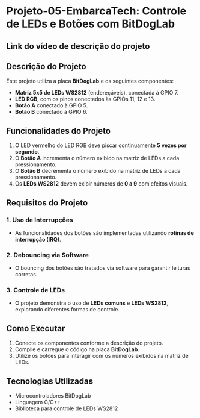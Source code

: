 # Projeto-05-EmbarcaTech: Controle de LEDs e Botões com BitDogLab

## Link do vídeo de descrição do projeto


## Descrição do Projeto
Este projeto utiliza a placa **BitDogLab** e os seguintes componentes:
- **Matriz 5x5 de LEDs WS2812** (endereçáveis), conectada à GPIO 7.
- **LED RGB**, com os pinos conectados às GPIOs 11, 12 e 13.
- **Botão A** conectado à GPIO 5.
- **Botão B** conectado à GPIO 6.

## Funcionalidades do Projeto
1. O LED vermelho do LED RGB deve piscar continuamente **5 vezes por segundo**.
2. O **Botão A** incrementa o número exibido na matriz de LEDs a cada pressionamento.
3. O **Botão B** decrementa o número exibido na matriz de LEDs a cada pressionamento.
4. Os **LEDs WS2812** devem exibir números de **0 a 9** com efeitos visuais.

## Requisitos do Projeto
### 1. Uso de Interrupções
- As funcionalidades dos botões  são implementadas utilizando **rotinas de interrupção (IRQ)**.

### 2. Debouncing via Software
- O bouncing dos botões são tratados via software para garantir leituras corretas.

### 3. Controle de LEDs
- O projeto demonstra o uso de **LEDs comuns** e **LEDs WS2812**, explorando diferentes formas de controle.


## Como Executar
1. Conecte os componentes conforme a descrição do projeto.
2. Compile e carregue o código na placa **BitDogLab**.
3. Utilize os botões para interagir com os números exibidos na matriz de LEDs.

## Tecnologias Utilizadas
- Microcontroladores BitDogLab
- Linguagem C/C++
- Biblioteca para controle de LEDs WS2812
